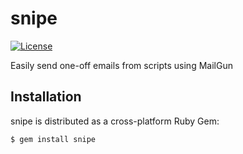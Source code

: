 # snipe

[![License](http://img.shields.io/:license-mit-blue.svg)](https://github.com/fortinmike/snipe/blob/master/LICENSE)

Easily send one-off emails from scripts using MailGun

## Installation

snipe is distributed as a cross-platform Ruby Gem:

    $ gem install snipe
